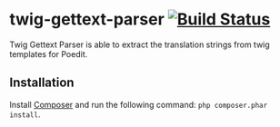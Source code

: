 twig-gettext-parser [![Build Status](https://travis-ci.org/micmia/twig-gettext-parser.png)](https://travis-ci.org/micmia/twig-gettext-parser)
===================
Twig Gettext Parser is able to extract the translation strings from twig templates for Poedit.

Installation
------------
Install [Composer](http://getcomposer.org/) and run the following command:
`php composer.phar install`.
